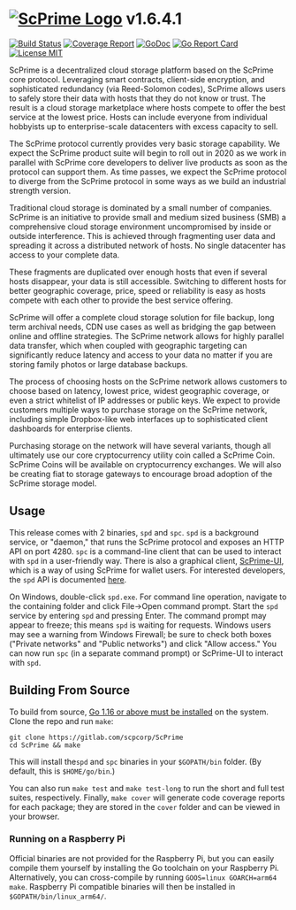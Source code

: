 # [![ScPrime Logo](https://scpri.me/imagestore/SPRho_256x256.png)](http://scpri.me) v1.6.4.1

[![Build Status](https://gitlab.com/scpcorp/ScPrime/badges/master/pipeline.svg)](https://gitlab.com/scpcorp/ScPrime/commits/master)
[![Coverage Report](https://gitlab.com/scpcorp/ScPrime/badges/master/coverage.svg)](https://gitlab.com/scpcorp/ScPrime/commits/master)
[![GoDoc](https://godoc.org/gitlab.com/scpcorp/ScPrime?status.svg)](https://godoc.org/gitlab.com/scpcorp/ScPrime)
[![Go Report Card](https://goreportcard.com/badge/gitlab.com/scpcorp/ScPrime)](https://goreportcard.com/report/gitlab.com/scpcorp/ScPrime)
[![License MIT](https://img.shields.io/badge/License-MIT-brightgreen.svg)](https://img.shields.io/badge/License-MIT-brightgreen.svg)

ScPrime is a decentralized cloud storage platform based on the ScPrime core 
protocol. Leveraging smart contracts, client-side encryption, and sophisticated
redundancy (via Reed-Solomon codes), ScPrime allows users to safely store their 
data with hosts that they do not know or trust. The result is a cloud storage 
marketplace where hosts compete to offer the best service at the lowest price. 
Hosts can include everyone from individual hobbyists up to enterprise-scale 
datacenters with excess capacity to sell. 

The ScPrime protocol currently provides very basic storage capability. We expect
the ScPrime product suite will begin to roll out in 2020 as we work in parallel
with ScPrime core developers to deliver live products as soon as the protocol can 
support them. As time passes, we expect the ScPrime protocol to diverge from 
the ScPrime protocol in some ways as we build an industrial strength version.

Traditional cloud storage is dominated by a small number of companies.
ScPrime is an initiative to provide small and medium sized business (SMB) a 
comprehensive cloud storage environment uncompromised by inside 
or outside interference. This is achieved through fragmenting user data and 
spreading it across a distributed network of hosts. No single datacenter has 
access to your complete data.

These fragments are duplicated over enough hosts that even if several hosts 
disappear, your data is still accessible. Switching to different hosts for 
better geographic coverage, price, speed or reliability is easy as hosts 
compete with each other to provide the best service offering. 

ScPrime will offer a complete cloud storage solution for file backup, long term 
archival needs, CDN use cases as well as bridging the gap between online and 
offline strategies. The ScPrime network allows for highly parallel data transfer, 
which when coupled with geographic targeting can significantly reduce latency
and access to your data no matter if you are storing family photos or large 
database backups.

The process of choosing hosts on the ScPrime network allows customers to 
choose based on latency, lowest price, widest geographic coverage, or even a 
strict whitelist of IP addresses or public keys. We expect to provide customers 
multiple ways to purchase storage on the ScPrime network, including simple 
Dropbox-like web interfaces up to sophisticated client dashboards for 
enterprise clients.

Purchasing storage on the network will have several variants, though all 
ultimately use our core cryptocurrency utility coin called a ScPrime Coin. 
ScPrime Coins will be available on cryptocurrency exchanges. We will also be 
creating fiat to storage gateways to encourage broad adoption of the ScPrime 
storage model. 

Usage
-----
This release comes with 2 binaries, `spd` and `spc`. `spd` is a background
service, or "daemon," that runs the ScPrime protocol and exposes an HTTP API on
port 4280. `spc` is a command-line client that can be used to interact with
`spd` in a user-friendly way. There is also a graphical client, [ScPrime-UI](https://gitlab.com/scpcorp/ScPrime-UI),
which is a way of using ScPrime for wallet users. For interested 
developers, the `spd` API is documented [here](doc/API.md).

On Windows, double-click `spd.exe`. For command line operation, navigate to the
containing folder and click File->Open command prompt. Start the `spd` service 
by entering `spd` and pressing Enter. The command prompt may appear to freeze; 
this means `spd` is waiting for requests. Windows users may see a warning from 
Windows Firewall; be sure to check both boxes ("Private networks" and "Public 
networks") and click "Allow access." You can now run `spc` (in a separate command
prompt) or ScPrime-UI to interact with `spd`. 

Building From Source
--------------------

To build from source, [Go 1.16 or above must be installed](https://golang.org/doc/install)
on the system. Clone the repo and run `make`:

```
git clone https://gitlab.com/scpcorp/ScPrime
cd ScPrime && make
```

This will install the`spd` and `spc` binaries in your `$GOPATH/bin` folder.
(By default, this is `$HOME/go/bin`.)

You can also run `make test` and `make test-long` to run the short and full test
suites, respectively. Finally, `make cover` will generate code coverage reports
for each package; they are stored in the `cover` folder and can be viewed in
your browser.

### Running on a Raspberry Pi

Official binaries are not provided for the Raspberry Pi, but you can easily
compile them yourself by installing the Go toolchain on your Raspberry Pi.
Alternatively, you can cross-compile by running `GOOS=linux GOARCH=arm64 make`.
Raspberry Pi compatible binaries will then be installed in
`$GOPATH/bin/linux_arm64/`.
